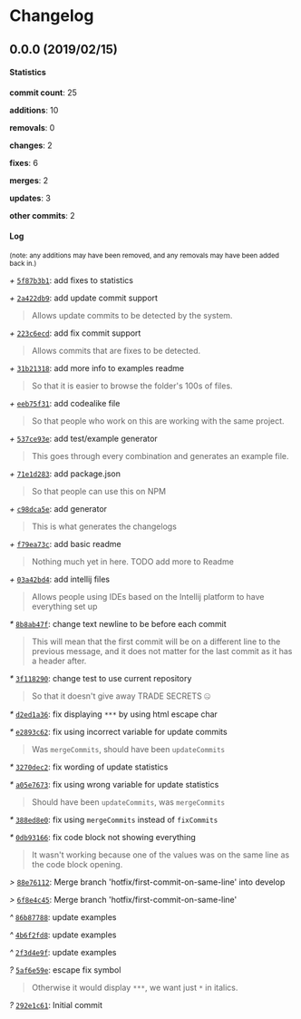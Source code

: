 # Changelog
## 0.0.0 (2019/02/15)
#### Statistics
**commit count**: 25

**additions**: 10

**removals**: 0

**changes**: 2

**fixes**: 6

**merges**: 2

**updates**: 3

**other commits**: 2

#### Log
<small>(note: any additions may have been removed, and any removals may have been added back in.)</small>

*+* [`5f87b3b1`](commit/5f87b3b1d60db96cd9f3f838f0a161e6a2358753?refName=refs/heads/master): add fixes to statistics

*+* [`2a422db9`](commit/2a422db99561210e0d43ff19071dd35b68bc68bd?refName=refs/heads/master): add update commit support
> Allows update commits to be detected by the system.

*+* [`223c6ecd`](commit/223c6ecdec0cde19c0ec88e83b29aed6904d2e08?refName=refs/heads/master): add fix commit support
> Allows commits that are fixes to be detected.

*+* [`31b21318`](commit/31b2131866556049ae926d4abaf2b492a1e2af28?refName=refs/heads/master): add more info to examples readme
> So that it is easier to browse the folder's 100s of files.

*+* [`eeb75f31`](commit/eeb75f31aa45a630b30aff066ffe2f2d81ab4b0a?refName=refs/heads/master): add codealike file
> So that people who work on this are working with the same project.

*+* [`537ce93e`](commit/537ce93e1967e25c3a988f4ce92ec886e7d316eb?refName=refs/heads/master): add test/example generator
> This goes through every combination and generates an example file.

*+* [`71e1d283`](commit/71e1d2830a151f4c95a9f5533c6bdc10fa28069e?refName=refs/heads/master): add package.json
> So that people can use this on NPM

*+* [`c98dca5e`](commit/c98dca5eac6d4f749be01bb619264628f470901d?refName=refs/heads/master): add generator
> This is what generates the changelogs

*+* [`f79ea73c`](commit/f79ea73cdc47fd8cbca8d9013bbc3942c4119f12?refName=refs/heads/master): add basic readme
> Nothing much yet in here. TODO add more to Readme

*+* [`03a42bd4`](commit/03a42bd4d1609bf91474560347b54bfec824983b?refName=refs/heads/master): add intellij files
> Allows people using IDEs based on the Intellij platform to have everything set up

*&ast;* [`8b8ab47f`](commit/8b8ab47fc4193261506d9fd2e2c9f0f4dfa72f12?refName=refs/heads/master): change text newline to be before each commit
> This will mean that the first commit will be on a different line to the previous message, and it does not matter for the last commit as it has a header after.

*&ast;* [`3f118290`](commit/3f11829000fba42a4476ca59563ee0460689c958?refName=refs/heads/master): change test to use current repository
> So that it doesn't give away TRADE SECRETS 🤐

*&ast;* [`d2ed1a36`](commit/d2ed1a36ef1b094c6b94758ab169af21970ac315?refName=refs/heads/master): fix displaying `***` by using html escape char

*&ast;* [`e2893c62`](commit/e2893c627fd66e2ede2eac395812e95162ae0d15?refName=refs/heads/master): fix using incorrect variable for update commits
> Was `mergeCommits`, should have been `updateCommits`

*&ast;* [`3270dec2`](commit/3270dec26daaff7b983109c1e29909f6ccd4c29a?refName=refs/heads/master): fix wording of update statistics

*&ast;* [`a05e7673`](commit/a05e767311e7147fa2647d3e848fc880ea733582?refName=refs/heads/master): fix using wrong variable for update statistics
> Should have been `updateCommits`, was `mergeCommits`

*&ast;* [`388ed8e0`](commit/388ed8e0e084e06dd88e50573051ee2131c95923?refName=refs/heads/master): fix using `mergeCommits` instead of `fixCommits`

*&ast;* [`0db93166`](commit/0db931663b07b7866c00ba3d7be7c349891cdc78?refName=refs/heads/master): fix code block not showing everything
> It wasn't working because one of the values was on the same line as the code block opening.

*>* [`88e76112`](commit/88e7611206dfb6452101688ee73f854079e7bddb?refName=refs/heads/master): Merge branch 'hotfix/first-commit-on-same-line' into develop

*>* [`6f8e4c45`](commit/6f8e4c455a0191aa3153db3bc63008abe797812f?refName=refs/heads/master): Merge branch 'hotfix/first-commit-on-same-line'

*^* [`86b87788`](commit/86b87788962abef9d35998f135de100f00c63ec1?refName=refs/heads/master): update examples

*^* [`4b6f2fd8`](commit/4b6f2fd8257c01b18ea00ac4888f4fb59e9c88c8?refName=refs/heads/master): update examples

*^* [`2f3d4e9f`](commit/2f3d4e9f3094680900efc613b322563e7142a1d5?refName=refs/heads/master): update examples

*?* [`5af6e59e`](commit/5af6e59e002a29ae7bc48cb326e8b5c1d083f67d?refName=refs/heads/master): escape fix symbol
> Otherwise it would display `***`, we want just `*` in italics.

*?* [`292e1c61`](commit/292e1c610efa3461ab617cf86dcc537c5e9cbc5a?refName=refs/heads/master): Initial commit
